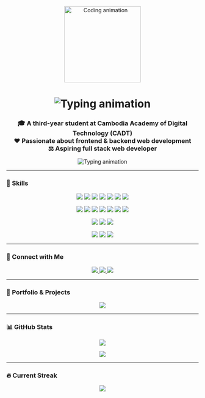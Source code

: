 <p align="center">
  <img src="https://media.giphy.com/media/qgQUggAC3Pfv687qPC/giphy.gif" width="200" alt="Coding animation" />
</p>

<h1 align="center">
  <img src="https://readme-typing-svg.herokuapp.com?font=Fira+Code&size=28&duration=4000&pause=500&color=00F7FF&center=true&vCenter=true&repeat=true&width=500&lines=Hi+%F0%9F%91%8B%2C+I'm+Arafat+Man" alt="Typing animation" />
</h1>

<h3 align="center">
  🎓 A third-year student at Cambodia Academy of Digital Technology (CADT)<br/>
  ❤️ Passionate about frontend & backend web development<br/>
  ⚖️ Aspiring full stack web developer
</h3>

<p align="center">
  <img src="https://readme-typing-svg.herokuapp.com?font=Fira+Code&size=22&pause=1000&color=00F7FF&width=450&lines=React+%7C+Node.js+%7C+MySQL+%7C+Tailwind+%7C+Java+%7C+TypeScript;Frontend+%26+Backend+Developer;Open+to+collaboration+and+learning" alt="Typing animation" />
</p>

---

### 🔧 Skills

<p align="center">
  <!-- Languages -->
  <img src="https://img.shields.io/badge/HTML-E34F26?style=for-the-badge&logo=html5&logoColor=white" />
  <img src="https://img.shields.io/badge/CSS-1572B6?style=for-the-badge&logo=css3&logoColor=white" />
  <img src="https://img.shields.io/badge/JavaScript-F7DF1E?style=for-the-badge&logo=javascript&logoColor=black" />
  <img src="https://img.shields.io/badge/TypeScript-3178C6?style=for-the-badge&logo=typescript&logoColor=white" />
  <img src="https://img.shields.io/badge/Java-ED8B00?style=for-the-badge&logo=java&logoColor=white" />
  <img src="https://img.shields.io/badge/C-00599C?style=for-the-badge&logo=c&logoColor=white" />
  <img src="https://img.shields.io/badge/C++-00599C?style=for-the-badge&logo=c%2B%2B&logoColor=white" />
</p>

<p align="center">
  <!-- Frameworks -->
  <img src="https://img.shields.io/badge/React-20232A?style=for-the-badge&logo=react&logoColor=61DAFB" />
  <img src="https://img.shields.io/badge/Tailwind-38B2AC?style=for-the-badge&logo=tailwind-css&logoColor=white" />
  <img src="https://img.shields.io/badge/Node.js-339933?style=for-the-badge&logo=nodedotjs&logoColor=white" />
  <img src="https://img.shields.io/badge/Next.js-000000?style=for-the-badge&logo=next.js&logoColor=white" />
  <img src="https://img.shields.io/badge/Bootstrap-7952B3?style=for-the-badge&logo=bootstrap&logoColor=white" />
  <img src="https://img.shields.io/badge/Flutter-02569B?style=for-the-badge&logo=flutter&logoColor=white" />
  <img src="https://img.shields.io/badge/Vite-646CFF?style=for-the-badge&logo=vite&logoColor=white" />
</p>

<p align="center">
  <!-- Databases -->
  <img src="https://img.shields.io/badge/MySQL-00758F?style=for-the-badge&logo=mysql&logoColor=white" />
  <img src="https://img.shields.io/badge/PostgreSQL-4169E1?style=for-the-badge&logo=postgresql&logoColor=white" />
  <img src="https://img.shields.io/badge/MongoDB-47A248?style=for-the-badge&logo=mongodb&logoColor=white" />
</p>

<p align="center">
  <!-- Tools & Platforms -->
  <img src="https://img.shields.io/badge/Git-F05032?style=for-the-badge&logo=git&logoColor=white" />
  <img src="https://img.shields.io/badge/GitHub-181717?style=for-the-badge&logo=github&logoColor=white" />
  <img src="https://img.shields.io/badge/Figma-F24E1E?style=for-the-badge&logo=figma&logoColor=white" />
</p>

---

### 👥 Connect with Me

<p align="center">
  <a href="https://www.linkedin.com/in/arafat-man?utm_source=share&utm_campaign=share_via&utm_content=profile&utm_medium=ios_app" target="_blank">
    <img src="https://img.shields.io/badge/LinkedIn-@arafatman-blue?style=for-the-badge&logo=linkedin&logoColor=white" />
  </a>
  <a href="https://www.facebook.com/share/1Ezk4qWSPk/?mibextid=wwXIfr" target="_blank">
    <img src="https://img.shields.io/badge/Facebook-@rafat-1877F2?style=for-the-badge&logo=facebook&logoColor=white" />
  </a>
  <a href="https://instagram.com/l4stdance_" target="_blank">
    <img src="https://img.shields.io/badge/Instagram-@l4stdance_-E4405F?style=for-the-badge&logo=instagram&logoColor=white" />
  </a>
</p>

---

### 💼 Portfolio & Projects

<p align="center">
  <a href="https://rafat21.vercel.app/">
    <img src="https://img.shields.io/badge/View%20My%20Portfolio-Click%20Here-0A66C2?style=for-the-badge&logo=github&logoColor=white" />
  </a>
</p>

---

### 📊 GitHub Stats

<p align="center">
  <img src="https://github-readme-stats.vercel.app/api?username=ra-fat&show_icons=true&theme=radical" />
</p>

<p align="center">
  <img src="https://github-readme-stats.vercel.app/api/top-langs/?username=ra-fat&layout=compact&theme=radical" />
</p>

---

### 🔥 Current Streak

<p align="center">
  <img src="https://github-readme-streak-stats.herokuapp.com/?user=ra-fat&theme=radical" />
</p>
